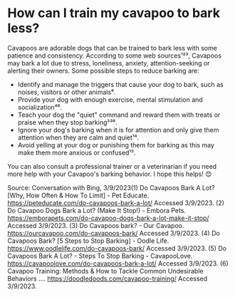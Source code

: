 # How can I train my cavapoo to bark less?

Cavapoos are adorable dogs that can be trained to bark less with some patience and consistency. According to some web sources¹²³, Cavapoos may bark a lot due to stress, loneliness, anxiety, attention-seeking or alerting their owners. Some possible steps to reduce barking are:

- Identify and manage the triggers that cause your dog to bark, such as noises, visitors or other animals⁶.
- Provide your dog with enough exercise, mental stimulation and socialization⁴⁶.
- Teach your dog the "quiet" command and reward them with treats or praise when they stop barking²³⁶.
- Ignore your dog's barking when it is for attention and only give them attention when they are calm and quiet¹⁴.
- Avoid yelling at your dog or punishing them for barking as this may make them more anxious or confused¹².

You can also consult a professional trainer or a veterinarian if you need more help with your Cavapoo's barking behavior. I hope this helps! 😊

Source: Conversation with Bing, 3/9/2023(1) Do Cavapoos Bark A Lot? [Why, How Often & How To Limit] - Pet Educate. https://peteducate.com/do-cavapoos-bark-a-lot/ Accessed 3/9/2023.
(2) Do Cavapoo Dogs Bark a Lot? (Make It Stop!) - Embora Pets. https://emborapets.com/do-cavapoo-dogs-bark-a-lot-make-it-stop/ Accessed 3/9/2023.
(3) Do Cavapoos bark? - Our Cavapoo. https://ourcavapoo.com/do-cavapoos-bark/ Accessed 3/9/2023.
(4) Do Cavapoos Bark? [5 Steps to Stop Barking] - Oodle Life. https://www.oodlelife.com/do-cavapoos-bark/ Accessed 3/9/2023.
(5) Do Cavapoos Bark A Lot? - Steps To Stop Barking - CavapooLove. https://cavapoolove.com/do-cavapoos-bark-a-lot/ Accessed 3/9/2023.
(6) Cavapoo Training: Methods & How to Tackle Common Undesirable Behaviors .... https://doodledoods.com/cavapoo-training/ Accessed 3/9/2023.